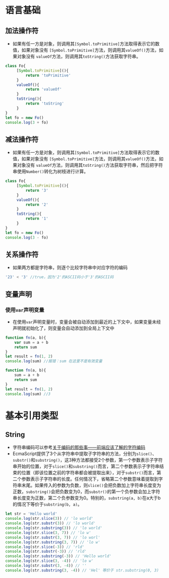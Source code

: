 # 语言基础

## 加法操作符

+ 如果有任一方是对象，则调用其```[Symbol.toPrimitive]```方法取得表示它的数值，如果对象没有 ```[Symbol.toPrimitive]```方法，则调用其```valueOf()```方法，如果对象没有 ```valueOf```方法，则调用其```toString()```方法获取字符串。

```js
class Fo{
     [Symbol.toPrimitive](){
         return 'toPrimitive'
     }
     valueOf(){
         return 'valueOf'
     }
     toString(){
         return 'toString'
     }
}
let fo = new Fo()
console.log(3 + fo)
```



## 减法操作符

+ 如果有任一方是对象，则调用其```[Symbol.toPrimitive]```方法取得表示它的数值，如果对象没有 ```[Symbol.toPrimitive]```方法，则调用其```valueOf()```方法，如果对象没有 ```valueOf```方法，则调用其```toString()```方法获取字符串，然后把字符串使用```Number()```转化为树枝进行计算。

```js
class Fo{
     [Symbol.toPrimitive](){
         return '3'
     }
     valueOf(){
         return '2'
     }
     toString(){
         return '1'
     }
}
let fo = new Fo()
console.log(3 - fo)

```



## 关系操作符

+ 如果两方都是字符串，则逐个比较字符串中对应字符的编码

```js
'23' < '3' //true，因为'2'的ASCII码小于'3'的ASCII码
```



## 变量声明

### 使用```var```声明变量

+ 在使用```var```声明变量时，变量会被自动添加到最近的上下文中，如果变量未经声明就初始化了，则变量会自动添加到全局上下文中

```js
function fn(a, b){
	var sum = a + b
	return sum
}
let result = fn(1, 2)
console.log(sum) //报错：sum 在这里不是有效变量
```

```js
function fn(a, b){
	sum = a + b
	return sum
}
let result = fn(1, 2)
console.log(sum) //3
```



# 基本引用类型

## String

+ 字符串编码可以参考[关于编码的那些事——前端应该了解的字符编码](https://mp.weixin.qq.com/s/Zh1jp_YvRr0RAE1fm4XbJw)
+ EcmaScript提供了3个从字符串中提取子字符串的方法，分别为```slice()```、```substr()```和```substring()```，这3种方法都接受2个参数，第一个参数表示子字符串开始的位置，对于```slice()```和```substring()```而言，第二个参数表示子字符串结束的位置（即该位置之前的字符串都会被提取出来），对于```substr()```而言，第二个参数表示子字符串的长度。任何情况下，省略第二个参数意味着提取到字符串末尾。如果传入的参数为负数，则```slice()```会把负数加上字符串长度变为正数，```substring()```会把负数变为0，而```substr()```的第一个负参数会加上字符串长度变为正数，第二个负参数变为0。特别的，```substring(a, b)```在a大于b的情况下等价于```substring(b, a)```。

```js
let str = 'Hello world'
console.log(str.slice(3)) // 'lo world'
console.log(str.substr(3)) // 'lo world'
console.log(str.substring(3)) // 'lo world'
console.log(str.slice(3, 7)) // 'lo w'
console.log(str.substr(3, 7)) // 'lo worl'
console.log(str.substring(3, 7)) // 'lo w'
console.log(str.slice(-3)) // 'rld'
console.log(str.substr(-3)) // 'rld'
console.log(str.substring(-3)) // 'Hello world'
console.log(str.slice(3, -4)) // 'lo w'
console.log(str.substr(3, -4)) // ''
console.log(str.substring(3, -4)) // 'Hel' 等价于 str.substring(0, 3)
```





